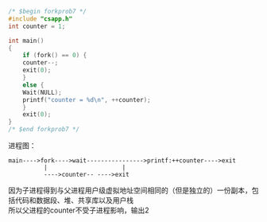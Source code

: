 ```c
/* $begin forkprob7 */
#include "csapp.h"
int counter = 1;

int main() 
{
    if (fork() == 0) {
	counter--;  
	exit(0);
    }
    else {
	Wait(NULL); 
	printf("counter = %d\n", ++counter);
    }
    exit(0);
}
/* $end forkprob7 */

```
进程图：
```
main---->fork---->wait---------------->printf:++counter---->exit
          |                     |
          ---->counter-- ---->exit
```
因为子进程得到与父进程用户级虚拟地址空间相同的（但是独立的）一份副本，包括代码和数据段、堆、共享库以及用户栈<br/>
所以父进程的counter不受子进程影响，输出2